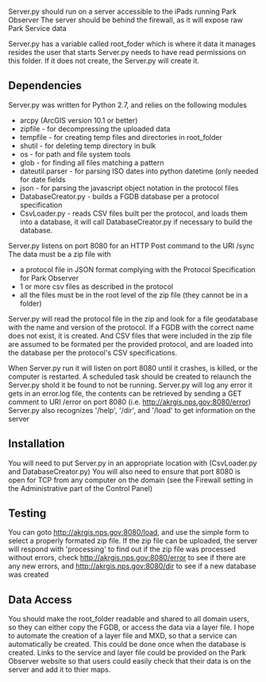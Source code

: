 Server.py should run on a server accessible to the iPads running Park Observer
The server should be behind the firewall, as it will expose raw Park Service data

Server.py has a variable called root_foder which is where it data it manages resides
the user that starts Server.py needs to have read permissions on this folder.  If it
does not create, the Server.py will create it.

Dependencies
------------
Server.py was written for Python 2.7, and relies on the following modules

  * arcpy  (ArcGIS version 10.1 or better)
  * zipfile - for decompressing the uploaded data
  * tempfile - for creating temp files and directories in root_folder
  * shutil - for deleting temp directory in bulk
  * os - for path and file system tools
  * glob - for finding all files matching a pattern
  * dateutil.parser - for parsing ISO dates into python datetime (only needed for date fields
  * json - for parsing the javascript object notation in the protocol files
  * DatabaseCreator.py - builds a FGDB database per a protocol specification
  * CsvLoader.py - reads CSV files built per the protocol, and loads them into a database,
    it will call DatabaseCreator.py if necessary to build the database.
  
Server.py listens on port 8080 for an HTTP Post command to the URI /sync
The data must be a zip file with
  * a protocol file in JSON format complying with the Protocol Specification for Park Observer
  * 1 or more csv files as described in the protocol
  * all the files must be in the root level of the zip file (they cannot be in a folder)

Server.py will read the protocol file in the zip and look for a file geodatabase with the
name and version of the protocol.  If a FGDB with the correct name does not exist, it is
created.  And CSV files that were included in the zip file are assumed to be formated per
the provided protocol, and are loaded into the database per the protocol's CSV
specifications.

When Server.py run it will listen on port 8080 until it crashes, is killed, or the computer
is restarted.  A scheduled task should be created to relaunch the Server.py shold it be found
to not be running.  Server.py will log any error it gets in an error.log file, the contents
can be retrieved by sending a GET comment to URI /error on port 8080 (i.e. http://akrgis.nps.gov:8080/error)
Server.py also recognizes '/help', '/dir', and '/load' to get information on the server

Installation
------------
You will need to put Server.py in an appropriate location with (CsvLoader.py and DatabaseCreator.py)
You will also need to ensure that port 8080 is open for TCP from any computer on the
domain (see the Firewall setting in the Administrative part of the Control Panel)

Testing
-------

You can goto http://akrgis.nps.gov:8080/load, and use the simple form to select a properly
formated zip file.  If the zip file can be uploaded, the server will respond with 'processing'
to find out if the zip file was processed without errors, check http://akrgis.nps.gov:8080/error
to see if there are any new errors, and http://akrgis.nps.gov:8080/dir to see if a new database was created

Data Access
-----------
You should make the root_folder readable and shared to all domain users, so they can either copy
the FGDB, or access the data via a layer file.  I hope to automate the creation of a layer file
and MXD, so that a service can automatically be created.  This could be done once when the database
is created.  Links to the service and layer file could be provided on the Park Observer website
so that users could easily check that their data is on the server and add it to thier maps.